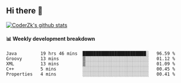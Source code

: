 ## Hi there 👋

[![CoderZk's github stats](https://github-readme-stats.vercel.app/api?username=zhoukuo123&show_icons=true&count_private=true)](https://github.com/anuraghazra/github-readme-stats)

#### :bar_chart: Weekly development breakdown

<!--START_SECTION:waka-->
```text
Java         19 hrs 46 mins  ████████████████████████░   96.59 % 
Groovy       13 mins         ▒░░░░░░░░░░░░░░░░░░░░░░░░   01.12 % 
XML          13 mins         ▒░░░░░░░░░░░░░░░░░░░░░░░░   01.09 % 
C++          5 mins          ░░░░░░░░░░░░░░░░░░░░░░░░░   00.45 % 
Properties   4 mins          ░░░░░░░░░░░░░░░░░░░░░░░░░   00.41 % 
```
<!--END_SECTION:waka-->

